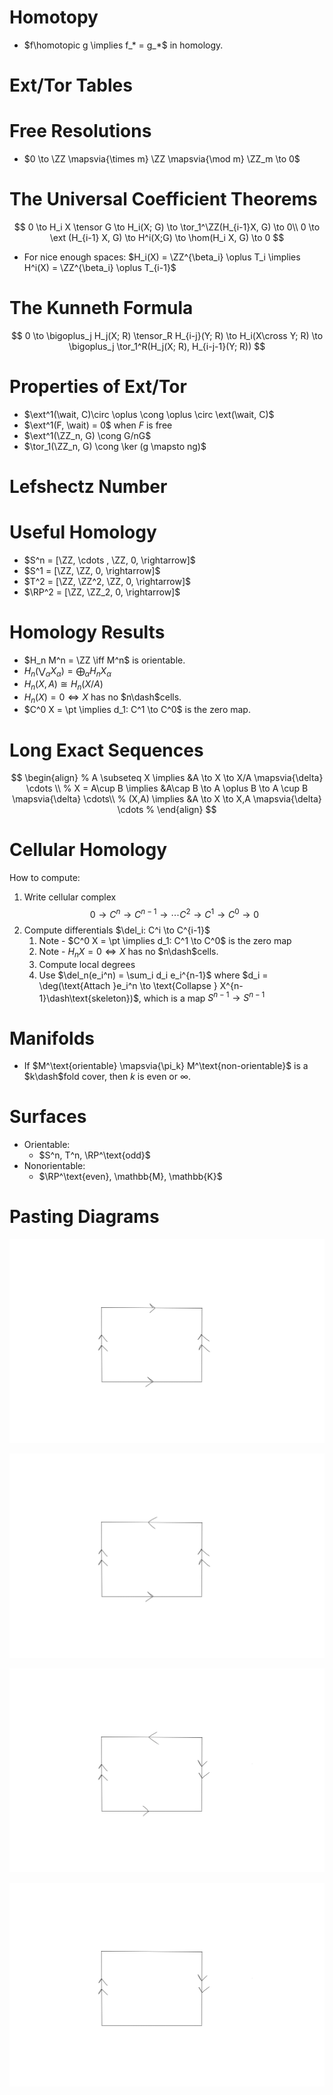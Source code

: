 # Homotopy
- $f\homotopic g \implies f_* = g_*$ in homology.

# Ext/Tor Tables

# Free Resolutions
- $0 \to \ZZ \mapsvia{\times m} \ZZ \mapsvia{\mod m} \ZZ_m \to 0$

# The Universal Coefficient Theorems
$$
0 \to H_i X \tensor G \to H_i(X; G) \to \tor_1^\ZZ(H_{i-1}X, G) \to 0\\
0 \to \ext (H_{i-1} X, G) \to H^i(X;G) \to \hom(H_i X, G) \to 0
$$

- For nice enough spaces: $H_i(X) = \ZZ^{\beta_i} \oplus T_i \implies H^i(X) = \ZZ^{\beta_i} \oplus T_{i-1}$

# The Kunneth Formula
$$
0 \to \bigoplus_j H_j(X; R) \tensor_R H_{i-j}(Y; R) \to H_i(X\cross Y; R) \to \bigoplus_j \tor_1^R(H_j(X; R), H_{i-j-1}(Y; R))
$$

# Properties of Ext/Tor

- $\ext^1(\wait, C)\circ \oplus \cong \oplus \circ \ext(\wait, C)$
- $\ext^1(F, \wait) = 0$ when $F$ is free
- $\ext^1(\ZZ_n, G) \cong G/nG$
- $\tor_1(\ZZ_n, G) \cong \ker (g \mapsto ng)$

# Lefshectz Number

# Useful Homology
- $S^n = [\ZZ, \cdots , \ZZ, 0, \rightarrow]$
- $S^1 = [\ZZ, \ZZ, 0, \rightarrow]$
- $T^2 = [\ZZ, \ZZ^2, \ZZ, 0, \rightarrow]$
- $\RP^2 = [\ZZ, \ZZ_2, 0, \rightarrow]$

# Homology Results
- $H_n M^n = \ZZ \iff M^n$ is orientable.
- $H_n(\bigvee_\alpha X_\alpha) = \bigoplus_\alpha H_n X_\alpha$
- $H_n(X, A) \cong H_n(X/A)$
- $H_n(X) = 0 \iff X$ has no $n\dash$cells.
- $C^0 X = \pt \implies d_1: C^1 \to C^0$ is the zero map.

# Long Exact Sequences
$$
\begin{align}
%
A \subseteq X \implies
&A \to X \to X/A \mapsvia{\delta} \cdots \\
%
X = A\cup B \implies
&A\cap B \to A \oplus B \to A \cup B \mapsvia{\delta} \cdots\\
%
(X,A) \implies
&A \to X \to X,A \mapsvia{\delta} \cdots
%
\end{align}
$$

# Cellular Homology
How to compute:

1. Write cellular complex $$0 \to C^n \to C^{n-1} \to \cdots C^2 \to C^1 \to C^0 \to 0$$
2. Compute differentials $\del_i: C^i \to C^{i-1}$
    1. Note - $C^0 X = \pt \implies d_1: C^1 \to C^0$ is the zero map
    2. Note - $H_n X = 0 \iff X$ has no $n\dash$cells.
    3. Compute local degrees
    3. Use $\del_n(e_i^n) = \sum_i d_i e_i^{n-1}$ where $d_i = \deg(\text{Attach }e_i^n \to \text{Collapse } X^{n-1}\dash\text{skeleton})$, which is a map $S^{n-1} \to S^{n-1}$

# Manifolds
- If $M^\text{orientable} \mapsvia{\pi_k} M^\text{non-orientable}$ is a $k\dash$fold cover, then $k$ is even or $\infty$.


# Surfaces
- Orientable:
  - $S^n, T^n, \RP^\text{odd}$
- Nonorientable:
  - $\RP^\text{even}, \mathbb{M}, \mathbb{K}$

# Pasting Diagrams

![$T^2$](assets/Results-86857.png)

![$\mathbb{K}$](assets/Results-f9260.png)

![$\RP^2$](assets/Results-bfc77.png)

![$\mathbb{M}$](assets/Results-f9d55.png)
